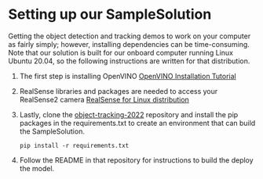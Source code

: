 # Setting up our SampleSolution

Getting the object detection and tracking demos to work on your computer as fairly simply; however, installing dependencies can be time-consuming. Note that our solution is built for our onboard computer running Linux Ubuntu 20.04, so the following instructions are written for that distribution.

1.  The first step is installing OpenVINO
    [OpenVINO Installation Tutorial](https://github.com/DroneVideo/docs/blob/gh-pages/openvino.md)

2.  RealSense libraries and packages are needed to access your RealSense2 camera
    [RealSense for Linux distribution](https://github.com/DroneVideo/docs/blob/gh-pages/rs2.md)

3.  Lastly, clone the [object-tracking-2022](https://github.com/DroneVideo/object-tracking-2022) 
    repository and install the pip packages in the requirements.txt to create an environment that can build the SampleSolution.

    ```shell
    pip install -r requirements.txt
    ```

4.  Follow the README in that repository for instructions to build the deploy the model.